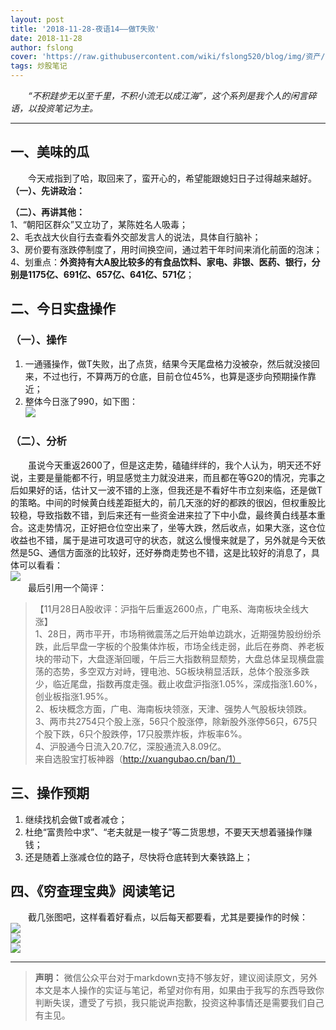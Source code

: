 ```yaml
---
layout: post
title: '2018-11-28-夜语14——做T失败'
date: 2018-11-28
author: fslong
cover: 'https://raw.githubusercontent.com/wiki/fslong520/blog/img/资产/资产2018-11-28.jpg'
tags: 炒股笔记
---
```

  
&emsp;&emsp;*“不积跬步无以至千里，不积小流无以成江海”，这个系列是我个人的闲言碎语，以投资笔记为主。*  
   

---
  


## **一、美味的瓜**   
&emsp;&emsp;今天戒指到了哈，取回来了，蛮开心的，希望能跟媳妇日子过得越来越好。
**（一）、先讲政治：**    


**（二）、再讲其他：**  
1、“朝阳区群众”又立功了，某陈姓名人吸毒；  
2、毛衣战大伙自行去查看外交部发言人的说法，具体自行脑补；  
3、房价要有涨跌停制度了，用时间换空间，通过若干年时间来消化前面的泡沫；  
4、划重点：**外资持有大A股比较多的有食品饮料、家电、非银、医药、银行，分别是1175亿、691亿、657亿、641亿、571亿**；  

## **二、今日实盘操作**
### **（一）、操作**
1. 一通骚操作，做T失败，出了点货，结果今天尾盘格力没被杂，然后就没接回来，不过也行，不算两万的仓底，目前仓位45%，也算是逐步向预期操作靠近；
2. 整体今日涨了990，如下图：     
![](https://raw.githubusercontent.com/wiki/fslong520/blog/img/资产/资产2018-11-28.jpg)
### **（二）、分析**  
&emsp;&emsp;虽说今天重返2600了，但是这走势，磕磕绊绊的，我个人认为，明天还不好说，主要是量能都不行，明显感觉主力就没进来，而且都在等G20的情况，完事之后如果好的话，估计又一波不错的上涨，但我还是不看好牛市立刻来临，还是做T的策略。中间的时候黄白线差距挺大的，前几天涨的好的都跌的很凶，但权重股比较稳，导致指数不错，到后来还有一些资金进来拉了下中小盘，最终黄白线基本重合。这走势情况，正好把仓位空出来了，坐等大跌，然后收点，如果大涨，这仓位收益也不错，属于是进可攻退可守的状态，就这么慢慢来就是了，另外就是今天依然是5G、通信方面涨的比较好，还好券商走势也不错，这是比较好的消息了，具体可以看看：  
![](https://raw.githubusercontent.com/wiki/fslong520/blog/img/板块/资金流入流出2018-11-28.jpg)  
&emsp;&emsp;最后引用一个简评：  
>【11月28日A股收评：沪指午后重返2600点，广电系、海南板块全线大涨】  
1、28日，两市平开，市场稍微震荡之后开始单边跳水，近期强势股纷纷杀跌，此后早盘一字板的个股集体炸板，市场全线走弱，此后在券商、养老板块的带动下，大盘逐渐回暖，午后三大指数稍显颓势，大盘总体呈现横盘震荡的态势，多空双方对峙，锂电池、5G板块稍显活跃，总体个股涨多跌少，临近尾盘，指数再度走强。截止收盘沪指涨1.05%，深成指涨1.60%，创业板指涨1.95%。  
2、板块概念方面，广电、海南板块领涨，天津、强势人气股板块领跌。  
3、两市共2754只个股上涨，56只个股涨停，除新股外涨停56只，675只个股下跌，6只个股跌停，17只股票炸板，炸板率6%。  
4、沪股通今日流入20.7亿，深股通流入8.09亿。  
来自选股宝打板神器（http://xuangubao.cn/ban/1）    

## **三、操作预期**

1. 继续找机会做T或者减仓；
2. 杜绝“富贵险中求”、“老夫就是一梭子”等二货思想，不要天天想着骚操作赚钱；
3. 还是随着上涨减仓位的路子，尽快将仓底转到大秦铁路上；  



## **四、《穷查理宝典》阅读笔记**
&emsp;&emsp;截几张图吧，这样看着好看点，以后每天都要看，尤其是要操作的时候：  
![](https://raw.githubusercontent.com/wiki/fslong520/blog/img/杂/2018.11.26/2018-11-26_181901.jpg)  
![](https://raw.githubusercontent.com/wiki/fslong520/blog/img/杂/2018.11.26/2018-11-26_181902.jpg)  
![](https://raw.githubusercontent.com/wiki/fslong520/blog/img/杂/2018.11.26/2018-11-26_181903.jpg)  

    

---   
  
> **声明：**
> 微信公众平台对于markdown支持不够友好，建议阅读原文，另外本文是本人操作的实证与笔记，希望对你有用，如果由于我写的东西导致你判断失误，遭受了亏损，我只能说声抱歉，投资这种事情还是需要我们自己有主见。